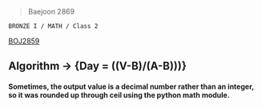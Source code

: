 >Baejoon 2869

```BRONZE I / MATH / Class 2```

[BOJ2859](https://www.acmicpc.net/problem/2869])<br>
<h2> Algorithm -> {Day = ((V-B)/(A-B)))}


<h4>Sometimes, the output value is a decimal number rather than an integer, so it was rounded up through ceil using the python math module.
